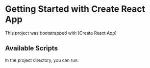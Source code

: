 # Getting Started with Create React App

This project was bootstrapped with [Create React App]

## Available Scripts

In the project directory, you can run:



